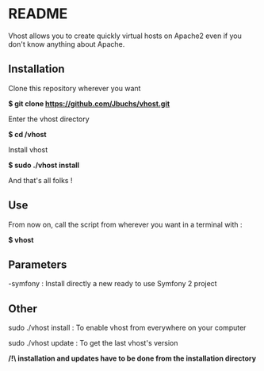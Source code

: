 # README #
Vhost allows you to create quickly virtual hosts on Apache2 even if you don't know anything about Apache.

Installation
------------

Clone this repository wherever you want

<b>$ git clone https://github.com/Jbuchs/vhost.git</b>

Enter the vhost directory

<b>$ cd /vhost</b>

Install vhost

<b>$ sudo ./vhost install</b>

And that's all folks !

Use
---

From now on, call the script from wherever you want in a terminal with :

<b>$ vhost</b>

Parameters
----------

-symfony :  Install directly a new ready to use Symfony 2 project

Other
-----

sudo ./vhost install :	To enable vhost from everywhere on your computer

sudo ./vhost update :    To get the last vhost's version

<b>/!\ installation and updates have to be done from the installation directory</b>

